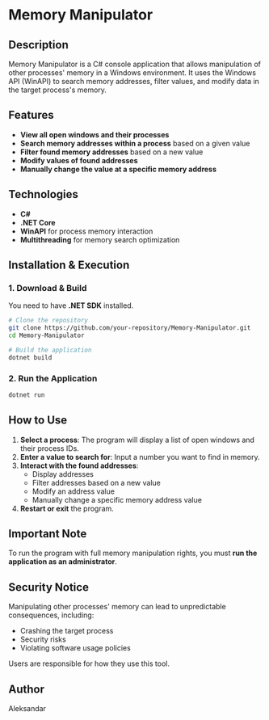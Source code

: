 # Memory Manipulator

## Description  
Memory Manipulator is a C# console application that allows manipulation of other processes' memory in a Windows environment. It uses the Windows API (WinAPI) to search memory addresses, filter values, and modify data in the target process's memory.

## Features  
- **View all open windows and their processes**  
- **Search memory addresses within a process** based on a given value  
- **Filter found memory addresses** based on a new value  
- **Modify values of found addresses**  
- **Manually change the value at a specific memory address**  

## Technologies  
- **C#**  
- **.NET Core**  
- **WinAPI** for process memory interaction  
- **Multithreading** for memory search optimization  

## Installation & Execution  

### 1. Download & Build  
You need to have **.NET SDK** installed.  

```sh
# Clone the repository
git clone https://github.com/your-repository/Memory-Manipulator.git
cd Memory-Manipulator

# Build the application
dotnet build
```

### 2. Run the Application  
```sh
dotnet run
```

## How to Use  
1. **Select a process**: The program will display a list of open windows and their process IDs.  
2. **Enter a value to search for**: Input a number you want to find in memory.  
3. **Interact with the found addresses**:  
   - Display addresses  
   - Filter addresses based on a new value  
   - Modify an address value  
   - Manually change a specific memory address value  
4. **Restart or exit** the program.  

## Important Note  
To run the program with full memory manipulation rights, you must **run the application as an administrator**.  

## Security Notice  
Manipulating other processes' memory can lead to unpredictable consequences, including:  
- Crashing the target process  
- Security risks  
- Violating software usage policies  

Users are responsible for how they use this tool.  

## Author  
Aleksandar  
